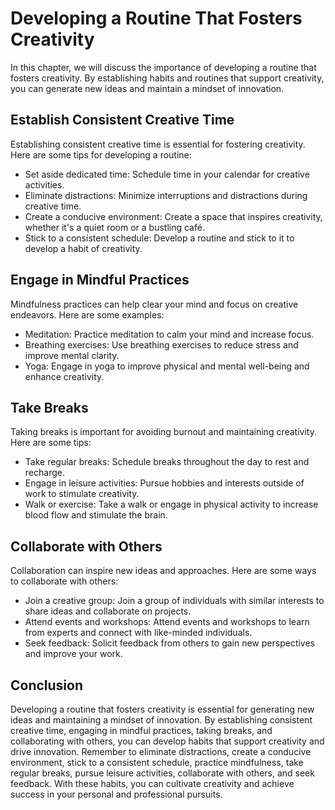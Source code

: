 Developing a Routine That Fosters Creativity
====================================================================================

In this chapter, we will discuss the importance of developing a routine that fosters creativity. By establishing habits and routines that support creativity, you can generate new ideas and maintain a mindset of innovation.

Establish Consistent Creative Time
----------------------------------

Establishing consistent creative time is essential for fostering creativity. Here are some tips for developing a routine:

* Set aside dedicated time: Schedule time in your calendar for creative activities.
* Eliminate distractions: Minimize interruptions and distractions during creative time.
* Create a conducive environment: Create a space that inspires creativity, whether it's a quiet room or a bustling café.
* Stick to a consistent schedule: Develop a routine and stick to it to develop a habit of creativity.

Engage in Mindful Practices
---------------------------

Mindfulness practices can help clear your mind and focus on creative endeavors. Here are some examples:

* Meditation: Practice meditation to calm your mind and increase focus.
* Breathing exercises: Use breathing exercises to reduce stress and improve mental clarity.
* Yoga: Engage in yoga to improve physical and mental well-being and enhance creativity.

Take Breaks
-----------

Taking breaks is important for avoiding burnout and maintaining creativity. Here are some tips:

* Take regular breaks: Schedule breaks throughout the day to rest and recharge.
* Engage in leisure activities: Pursue hobbies and interests outside of work to stimulate creativity.
* Walk or exercise: Take a walk or engage in physical activity to increase blood flow and stimulate the brain.

Collaborate with Others
-----------------------

Collaboration can inspire new ideas and approaches. Here are some ways to collaborate with others:

* Join a creative group: Join a group of individuals with similar interests to share ideas and collaborate on projects.
* Attend events and workshops: Attend events and workshops to learn from experts and connect with like-minded individuals.
* Seek feedback: Solicit feedback from others to gain new perspectives and improve your work.

Conclusion
----------

Developing a routine that fosters creativity is essential for generating new ideas and maintaining a mindset of innovation. By establishing consistent creative time, engaging in mindful practices, taking breaks, and collaborating with others, you can develop habits that support creativity and drive innovation. Remember to eliminate distractions, create a conducive environment, stick to a consistent schedule, practice mindfulness, take regular breaks, pursue leisure activities, collaborate with others, and seek feedback. With these habits, you can cultivate creativity and achieve success in your personal and professional pursuits.

